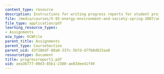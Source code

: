 ```yaml
---
content_type: resource
description: Instructions for writing progress reports for student projects.
file: /media/courses/5-92-energy-environment-and-society-spring-2007/aea3677700d385b12380ae83dee41f49_progressreport1.pdf
file_type: application/pdf
learning_resource_types:
- Assignments
ocw_type: OCWFile
parent_title: Assignments
parent_type: CourseSection
parent_uid: 43f286df-88a8-337c-5bfd-d7fb8d815aa8
resourcetype: Document
title: progressreport1.pdf
uid: aea36777-00d3-85b1-2380-ae83dee41f49
---
```

